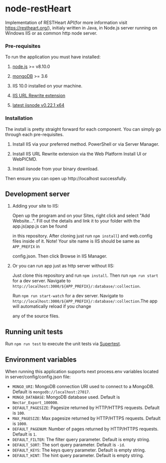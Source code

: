 # node-restHeart

Implementation of RESTHeart API(for more information visit https://restheart.org/), 
initialy written in Java, in Node.js server running on Windows IIS or as common http node server.

### Pre-requisites

To run the application you must have installed:

1) [node.js](https://nodejs.org/en/) >= v8.10.0 

2) [mongoDB](https://www.mongodb.com/) >= 3.6

3) IIS 10.0 installed on your machine.

4) [IIS URL Rewrite extension](https://www.iis.net/downloads/microsoft/url-rewrite)

5) [latest iisnode v0.22.1 x64](https://github.com/tjanczuk/iisnode/releases/download/v0.2.21/iisnode-full-v0.2.21-x64.msi)

### Installation

The install is pretty straight forward for each component. You can simply go through each pre-requisites.

1) Install IIS via your preferred method. PowerShell or via Server Manager.

2) Install IIS URL Rewrite extension via the Web Platform Install UI or WebPICMD.

3) Install iisnode from your binary download.

Then ensure you can open up http://localhost successfully.

## Development server

1) Adding your site to IIS:
    
    Open up the program and on your Sites, right click and select "Add Website...". Fill out the details and link it to your folder with the app.js(app.js can be found 
    
    in this repository. After cloning just run `npm install`) and web.config files inside of it. Note! Your site name is IIS should be same as `APP_PREFIX` in 
    
    config.json. Then click Browse in IIS Manager.

2) Or you can run app just as http server without IIS:

    Just clone this repository and run `npm install`. Then run `npm run start` for a dev server. Navigate to `http://localhost:3000/${APP_PREFIX}/:database/:collection`.

    Run `npm run start-watch` for a dev server. Navigate to `http://localhost:3000/${APP_PREFIX}/:database/:collection`.The app will automatically reload if you change 
    
    any of the source files.

## Running unit tests

Run `npm run test` to execute the unit tests via [Supertest](https://github.com/visionmedia/supertest).

## Environment variables

When running this application supports next process.env variables located in server/config/config.json file:

- `MONGO_URI`: MongoDB connection URI used to connect to a MongoDB. Default is `mongodb://localhost:27017`.
- `MONGO_DATABASE`: MongoDB database used. Default is `Nectar_Export_100000`.
- `DEFAULT_PAGESIZE`: Pagesize returned by HTTP/HTTPS requests. Default is `100`.
- `MAX_PAGESIZE`: Max pagesize returned by HTTP/HTTPS requests. Default is `1000`.
- `DEFAULT_PAGENUM`: Number of pages returned by HTTP/HTTPS requests. Default is `1`.
- `DEFAULT_FILTER`: The filter query parameter. Default is empty string.
- `DEFAULT_SORT`: The sort query parameter. Default is `-id`.
- `DEFAULT_KEYS`: The keys query parameter. Default is empty string.
- `DEFAULT_HINT`: The hint query parameter. Default is empty string.
